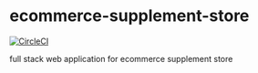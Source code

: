 # ecommerce-supplement-store
[![CircleCI](https://circleci.com/gh/memoryInject/ecommerce-supplement-store/tree/main.svg?style=svg)](https://circleci.com/gh/memoryInject/ecommerce-supplement-store/tree/main)

full stack web application for ecommerce supplement store

